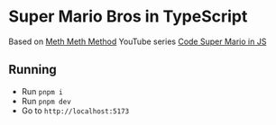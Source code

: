# Super Mario Bros in TypeScript

Based on [Meth Meth Method](https://www.youtube.com/MethMethMethod) YouTube series [Code Super Mario in JS](https://www.youtube.com/playlist?list=PLS8HfBXv9ZWWe8zXrViYbIM2Hhylx8DZx)

## Running

- Run `pnpm i`
- Run `pnpm dev`
- Go to `http://localhost:5173`
